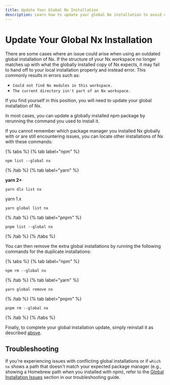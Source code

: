 ```yaml
---
title: Update Your Global Nx Installation
description: Learn how to update your global Nx installation to avoid common errors when the workspace structure changes, including steps to identify and remove outdated installations.
---
```


# Update Your Global Nx Installation

There are some cases where an issue could arise when using an outdated global installation of Nx. If the structure of your Nx workspace no longer matches up with what the globally installed copy of Nx expects, it may fail to hand off to your local installation properly and instead error. This commonly results in errors such as:

- `Could not find Nx modules in this workspace.`
- `The current directory isn't part of an Nx workspace.`

If you find yourself in this position, you will need to update your global installation of Nx.

In most cases, you can update a globally installed npm package by rerunning the command you used to install it.

If you cannot remember which package manager you installed Nx globally with or are still encountering issues, you can locate other installations of Nx with these commands:

{% tabs %}
{% tab label="npm" %}

```shell
npm list --global nx
```

{% /tab %}
{% tab label="yarn" %}

**yarn 2+**

```shell
yarn dlx list nx
```

yarn 1.x

```shell
yarn global list nx
```

{% /tab %}
{% tab label="pnpm" %}

```shell
pnpm list --global nx
```

{% /tab %}
{% /tabs %}

You can then remove the extra global installations by running the following commands for the duplicate installations:

{% tabs %}
{% tab label="npm" %}

```shell
npm rm --global nx
```

{% /tab %}
{% tab label="yarn" %}

```shell
yarn global remove nx
```

{% /tab %}
{% tab label="pnpm" %}

```shell
pnpm rm --global nx
```

{% /tab %}
{% /tabs %}

Finally, to complete your global installation update, simply reinstall it as described [above](#update-your-global-nx-installation).

## Troubleshooting

If you're experiencing issues with conflicting global installations or if `which nx` shows a path that doesn't match your expected package manager (e.g., showing a Homebrew path when you installed with npm), refer to the [Global Installation Issues](/installation/troubleshoot-installation#global-installation-issues) section in our troubleshooting guide.
